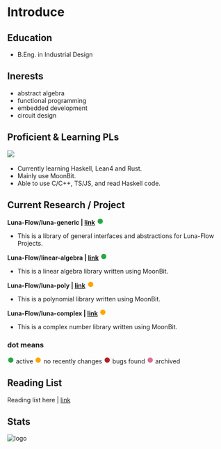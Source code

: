 # Introduce

## Education

- B.Eng. in Industrial Design

## Inerests

- abstract algebra
- functional programming
- embedded development
- circuit design​

## Proficient & Learning PLs

<img src="https://github-readme-stats.vercel.app/api/top-langs/?username=KCN-judu&theme=tokyonight&layout=compact" height="200px">

- Currently learning Haskell, Lean4 and Rust.
- Mainly use MoonBit.
- Able to use C/C++, TS/JS, and read Haskell code.

## Current Research / Project

**Luna-Flow/luna-generic | [link](https://github.com/Luna-Flow/luna-generic)** <img src="svg/g_dot.svg">
- This is a library of general interfaces and abstractions for Luna-Flow Projects.

**Luna-Flow/linear-algebra | [link](https://github.com/Luna-Flow/linear-algebra)** <img src="svg/g_dot.svg">
- This is a linear algebra library written using MoonBit.

**Luna-Flow/luna-poly | [link](https://github.com/Luna-Flow/luna-poly)** <img src="svg/y_dot.svg">
- This is a polynomial library written using MoonBit.

**Luna-Flow/luna-complex | [link](https://github.com/Luna-Flow/luna-complex)** <img src="svg/y_dot.svg">
- This is a complex number library written using MoonBit.

### dot means

<img src="svg/g_dot.svg"> active 
<img src="svg/y_dot.svg"> no recently changes 
<img src="svg/r_dot.svg"> bugs found 
<img src="svg/p_dot.svg"> archived

## Reading List

Reading list here | [link](reading_list.md)

## Stats

<img src="https://github-readme-stats.vercel.app/api?username=KCN-judu&show_icons=true&theme=gruvbox&count_private=true" height="150px" alt="logo">

